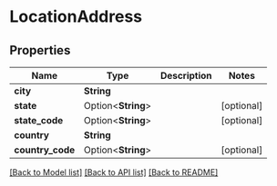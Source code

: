 # LocationAddress

## Properties

Name | Type | Description | Notes
------------ | ------------- | ------------- | -------------
**city** | **String** |  | 
**state** | Option<**String**> |  | [optional]
**state_code** | Option<**String**> |  | [optional]
**country** | **String** |  | 
**country_code** | Option<**String**> |  | [optional]

[[Back to Model list]](../README.md#documentation-for-models) [[Back to API list]](../README.md#documentation-for-api-endpoints) [[Back to README]](../README.md)


